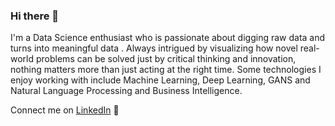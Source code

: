 ### Hi there 👋

I'm a Data Science enthusiast who is passionate about digging raw data and turns into meaningful data . Always intrigued by visualizing how novel real-world problems can be solved just by critical thinking and innovation, nothing matters more than just acting at the right time. Some technologies I enjoy working with include Machine Learning, Deep Learning, GANS and Natural Language Processing and Business Intelligence. 

Connect me on <a href="https://www.linkedin.com/in/sachinshubham/" target="_blank">LinkedIn</a> 💼

<!--
**sachinshubhams/sachinshubhams** is a ✨ _special_ ✨ repository because its `README.md` (this file) appears on your GitHub profile.

Here are some ideas to get you started:

- 🔭 I’m currently working on ...
- 🌱 I’m currently learning ...
- 👯 I’m looking to collaborate on ...
- 🤔 I’m looking for help with ...
- 💬 Ask me about ...
- 📫 How to reach me: ...
- 😄 Pronouns: ...
- ⚡ Fun fact: ...
-->
